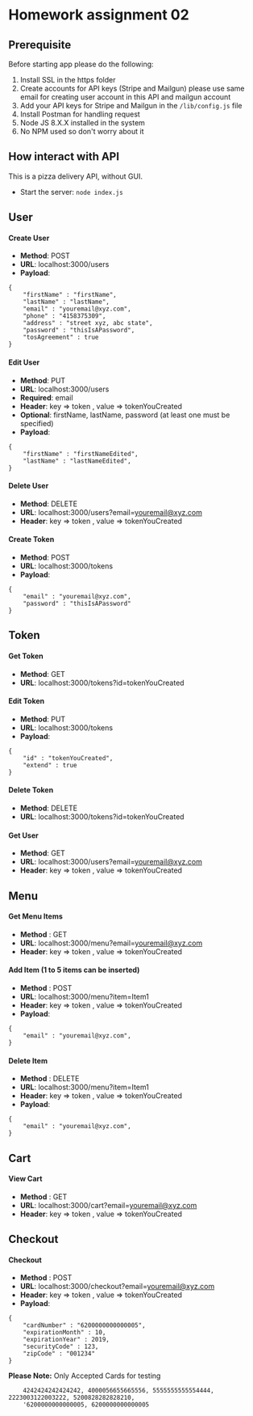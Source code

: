 # Homework assignment 02

## Prerequisite
Before starting app please do the following:
1. Install SSL in the https folder
2. Create accounts for API keys (Stripe and Mailgun) please use same email for creating user account in this API and mailgun account
3. Add your API keys for Stripe and Mailgun in the `/lib/config.js` file
4. Install Postman for handling request
5. Node JS 8.X.X installed in the system
6. No NPM used so don't worry about it

## How interact with API
This is a pizza delivery API, without GUI.

* Start the server: `node index.js`


## User

#### Create User
* **Method**: POST
* **URL**: localhost:3000/users
* **Payload**:
```
{
	"firstName" : "firstName",
	"lastName" : "lastName",
	"email" : "youremail@xyz.com",
	"phone" : "4158375309",
	"address" : "street xyz, abc state",
	"password" : "thisIsAPassword",
	"tosAgreement" : true
}
```

#### Edit User
* **Method**: PUT
* **URL**: localhost:3000/users
* **Required**: email
* **Header**: key => token , value => tokenYouCreated
* **Optional**: firstName, lastName, password (at least one must be specified)
* **Payload**: 
```
{
	"firstName" : "firstNameEdited",
	"lastName" : "lastNameEdited",
}
```

#### Delete User
* **Method**: DELETE
* **URL**: localhost:3000/users?email=youremail@xyz.com
* **Header**: key => token , value => tokenYouCreated


#### Create Token
* **Method**: POST
* **URL**: localhost:3000/tokens
* **Payload**:
```
{
	"email" : "youremail@xyz.com",
	"password" : "thisIsAPassword"
}
```

## Token

#### Get Token
* **Method**: GET
* **URL**: localhost:3000/tokens?id=tokenYouCreated

#### Edit Token
* **Method**: PUT
* **URL**: localhost:3000/tokens
* **Payload**:
```
{
	"id" : "tokenYouCreated",
	"extend" : true
}
```

#### Delete Token
* **Method**: DELETE
* **URL**: localhost:3000/tokens?id=tokenYouCreated

#### Get User
* **Method**: GET
* **URL**: localhost:3000/users?email=youremail@xyz.com
* **Header**: key => token , value => tokenYouCreated

## Menu

#### Get Menu Items
* **Method** : GET
* **URL**: localhost:3000/menu?email=youremail@xyz.com
* **Header**:  key => token , value => tokenYouCreated

#### Add Item (1 to 5 items can be inserted)
* **Method** : POST
* **URL**: localhost:3000/menu?item=Item1
* **Header**:  key => token , value => tokenYouCreated
* **Payload**: 
```
{
	"email" : "youremail@xyz.com",
}
```

#### Delete Item
* **Method** : DELETE
* **URL**: localhost:3000/menu?item=Item1
* **Header**:  key => token , value => tokenYouCreated
* **Payload**: 
```
{
	"email" : "youremail@xyz.com",
}
```

## Cart

#### View Cart
* **Method** : GET
* **URL**: localhost:3000/cart?email=youremail@xyz.com
* **Header**:  key => token , value => tokenYouCreated

## Checkout

#### Checkout
* **Method** : POST
* **URL**: localhost:3000/checkout?email=youremail@xyz.com
* **Header**:  key => token , value => tokenYouCreated
* **Payload**: 
```
{
	"cardNumber" : "6200000000000005",
	"expirationMonth" : 10,
	"expirationYear" : 2019,
	"securityCode" : 123,
	"zipCode" : "001234"
}
```
**Please Note:** Only Accepted Cards for testing
```
	4242424242424242, 4000056655665556, 5555555555554444, 2223003122003222, 5200828282828210,
	'6200000000000005, 6200000000000005
```